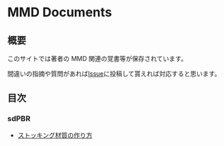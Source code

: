 # MMD Documents
## 概要
このサイトでは著者の MMD 関連の覚書等が保存されています。

間違いの指摘や質問があれば[Issue](https://github.com/Inwerwm/mmd-documents/issues)に投稿して貰えれば対応すると思います。

## 目次

### sdPBR
- [ストッキング材質の作り方](sdPBR\StockingMaterial.html)